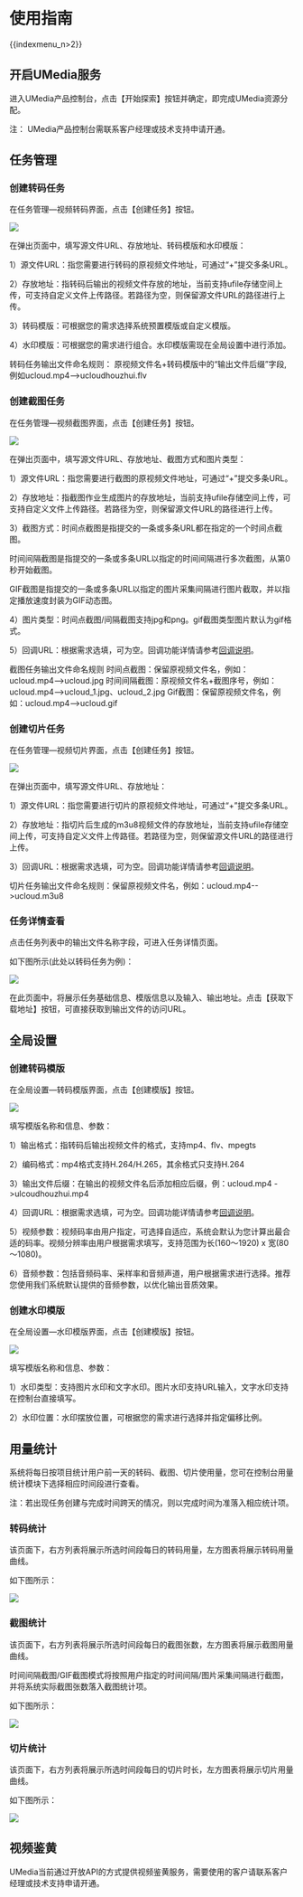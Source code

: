 # 使用指南

{{indexmenu_n>2}}

## 开启UMedia服务

进入UMedia产品控制台，点击【开始探索】按钮并确定，即完成UMedia资源分配。

注：
UMedia产品控制台需联系客户经理或技术支持申请开通。

## 任务管理

### 创建转码任务

在任务管理—视频转码界面，点击【创建任务】按钮。

![](/images/创建转码任务.jpg)

在弹出页面中，填写源文件URL、存放地址、转码模版和水印模版：

1）源文件URL：指您需要进行转码的原视频文件地址，可通过“+”提交多条URL。

2）存放地址：指转码后输出的视频文件存放的地址，当前支持ufile存储空间上传，可支持自定义文件上传路径。若路径为空，则保留源文件URL的路径进行上传。

3）转码模版：可根据您的需求选择系统预置模版或自定义模版。

4）水印模版：可根据您的需求进行组合。水印模版需现在全局设置中进行添加。

转码任务输出文件命名规则：
原视频文件名+转码模版中的“输出文件后缀”字段,例如ucloud.mp4-->ucloudhouzhui.flv

### 创建截图任务

在任务管理—视频截图界面，点击【创建任务】按钮。

![](/images/创建截图任务.jpg)

在弹出页面中，填写源文件URL、存放地址、截图方式和图片类型：

1）源文件URL：指您需要进行截图的原视频文件地址，可通过“+”提交多条URL。

2）存放地址：指截图作业生成图片的存放地址，当前支持ufile存储空间上传，可支持自定义文件上传路径。若路径为空，则保留源文件URL的路径进行上传。

3）截图方式：时间点截图是指提交的一条或多条URL都在指定的一个时间点截图。

时间间隔截图是指提交的一条或多条URL以指定的时间间隔进行多次截图，从第0秒开始截图。

GIF截图是指提交的一条或多条URL以指定的图片采集间隔进行图片截取，并以指定播放速度封装为GIF动态图。

4）图片类型：时间点截图/间隔截图支持jpg和png。gif截图类型图片默认为gif格式。

5）回调URL：根据需求选填，可为空。回调功能详情请参考[回调说明](https://docs.ucloud.cn/video/umedia/callback)。

截图任务输出文件命名规则
时间点截图：保留原视频文件名，例如：ucloud.mp4-->ucloud.jpg
时间间隔截图：原视频文件名+截图序号，例如：ucloud.mp4-->ucloud_1.jpg、ucloud_2.jpg
Gif截图：保留原视频文件名，例如：ucloud.mp4-->ucloud.gif

### 创建切片任务

在任务管理—视频切片界面，点击【创建任务】按钮。

![](/images/创建切片任务.jpg)

在弹出页面中，填写源文件URL、存放地址：

1）源文件URL：指您需要进行切片的原视频文件地址，可通过“+”提交多条URL。

2）存放地址：指切片后生成的m3u8视频文件的存放地址，当前支持ufile存储空间上传，可支持自定义文件上传路径。若路径为空，则保留源文件URL的路径进行上传。

3）回调URL：根据需求选填，可为空。回调功能详情请参考[回调说明](https://docs.ucloud.cn/video/umedia/callback)。

切片任务输出文件命名规则：保留原视频文件名，例如：ucloud.mp4-->ucloud.m3u8

### 任务详情查看

点击任务列表中的输出文件名称字段，可进入任务详情页面。

如下图所示(此处以转码任务为例)：

![](/images/任务详情查看.jpg)

在此页面中，将展示任务基础信息、模版信息以及输入、输出地址。点击【获取下载地址】按钮，可直接获取到输出文件的访问URL。

## 全局设置

### 创建转码模版

在全局设置—转码模版界面，点击【创建模版】按钮。

![](/images/创建转码模版.png)

填写模版名称和信息、参数：

1）输出格式：指转码后输出视频文件的格式，支持mp4、flv、mpegts

2）编码格式：mp4格式支持H.264/H.265，其余格式只支持H.264

3）输出文件后缀：在输出的视频文件名后添加相应后缀，例：ucloud.mp4 -\>ulcoudhouzhui.mp4

4）回调URL：根据需求选填，可为空。回调功能详情请参考[回调说明](https://docs.ucloud.cn/video/umedia/callback)。

5）视频参数：视频码率由用户指定，可选择自适应，系统会默认为您计算出最合适的码率。视频分辨率由用户根据需求填写，支持范围为长(160～1920)
x 宽(80～1080)。

6）音频参数：包括音频码率、采样率和音频声道，用户根据需求进行选择。推荐您使用我们系统默认提供的音频参数，以优化输出音质效果。

### 创建水印模版

在全局设置—水印模版界面，点击【创建模版】按钮。

![](/images/创建水印模版.jpg)

填写模版名称和信息、参数：

1）水印类型：支持图片水印和文字水印。图片水印支持URL输入，文字水印支持在控制台直接填写。

2）水印位置：水印摆放位置，可根据您的需求进行选择并指定偏移比例。

## 用量统计

系统将每日按项目统计用户前一天的转码、截图、切片使用量，您可在控制台用量统计模块下选择相应时间段进行查看。

注：若出现任务创建与完成时间跨天的情况，则以完成时间为准落入相应统计项。

### 转码统计

该页面下，右方列表将展示所选时间段每日的转码用量，左方图表将展示转码用量曲线。

如下图所示：

![](/images/转码统计.jpg)

### 截图统计

该页面下，右方列表将展示所选时间段每日的截图张数，左方图表将展示截图用量曲线。

时间间隔截图/GIF截图模式将按照用户指定的时间间隔/图片采集间隔进行截图，并将系统实际截图张数落入截图统计项。

如下图所示：

![](/images/截图统计.jpg)

### 切片统计

该页面下，右方列表将展示所选时间段每日的切片时长，左方图表将展示切片用量曲线。

如下图所示：

![](/images/切片统计.jpg)

## 视频鉴黄

UMedia当前通过开放API的方式提供视频鉴黄服务，需要使用的客户请联系客户经理或技术支持申请开通。
